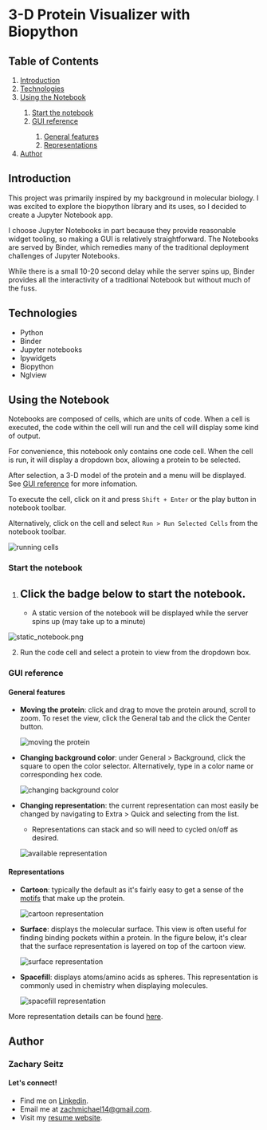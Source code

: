 # 3-D Protein Visualizer with Biopython

## Table of Contents

<ol>
 <li><a href="#introduction">Introduction</a></li>
 <li><a href="#technologies">Technologies</a></li>
 <li><a href="#using-the-notebook">Using the Notebook</a></li>
  <ol>
   <li><a href="#start-the-notebook">Start the notebook</a></li>
   <li><a href="#gui-reference">GUI reference</a></li>
     <ol>
      <li><a href="#general-features">General features</a></li>
      <li><a href="#representations">Representations</a></li>
     </ol>
  </ol>
 <li><a href="#author">Author</a></li>
 </ol>
 
## Introduction <a class="anchor" id="introduction"></a>

This project was primarily inspired by my background in molecular biology. I was excited to explore the biopython library and its uses, so I decided to create a Jupyter Notebook app.

I choose Jupyter Notebooks in part because they provide reasonable widget tooling, so making a GUI is relatively straightforward. The Notebooks are served by Binder, which remedies many of the traditional deployment challenges of Jupyter Notebooks.

While there is a small 10-20 second delay while the server spins up, Binder provides all the interactivity of a traditional Notebook but without much of the fuss.

## Technologies <a class="anchor" id="technologies"></a>
* Python
* Binder
* Jupyter notebooks
* Ipywidgets
* Biopython
* Nglview

## Using the Notebook <a class="anchor" id="using-the-notebook"></a>

 Notebooks are composed of cells, which are units of code. When a cell is executed, the code within the cell will run and the cell will display some kind of output.
 
 For convenience, this notebook only contains one code cell. When the cell is run, it will display a dropdown box, allowing a protein to be selected. 
 
 After selection, a 3-D model of the protein and a menu will be displayed. See [GUI reference](#gui-reference) for more infomation.
 
 To execute the cell, click on it and press ```Shift + Enter``` or the play button in notebook toolbar.
 
 Alternatively, click on the cell and select ```Run > Run Selected Cells``` from the notebook toolbar.

![running cells](img/run_cells.gif)


### Start the notebook <a class="anchor" id="start-the-notebook"></a>

1. Click the badge below to start the notebook.
    - 
    - A static version of the notebook will be displayed while the server spins up (may take up to a minute)
  
 ![static_notebook.png](img/static_notebook.png)
 
2. Run the code cell and select a protein to view from the dropdown box.

### GUI reference <a class="anchor" id="gui-reference"></a>

#### General features <a class="anchor" id="general-features"></a>

<ul>
 <li><strong>Moving the protein</strong>: click and drag to move the protein around, scroll to zoom. To reset the view, click the General tab and the click the Center button.
  
 ![moving the protein](img/moving.gif)

 <li><strong>Changing background color</strong>: under General > Background, click the square to open the color selector. Alternatively, type in a color name or corresponding hex code.
  
  ![changing background color](img/background.gif)

 <li><strong>Changing representation</strong>: the current representation can most easily be changed by navigating to Extra > Quick and selecting from the list.</li>
 <ul>
  <li>Representations can stack and so will need to cycled on/off as desired.</li>
 </ul>

 ![available representation](img/representations.png)
 
</ul>

#### Representations <a class="anchor" id="representations"></a>

<ul>
 <li><strong>Cartoon</strong>: typically the default as it's fairly easy to get a sense of the <a href="https://tinyurl.com/yx92469n">motifs</a> that make up the protein.</li>

 ![cartoon representation](img/cartoon.gif)

 <li><strong>Surface</strong>: displays the molecular surface. This view is often useful for finding binding pockets within a protein. In the figure below, it's clear that the surface representation is layered on top of the cartoon view.
  
  ![surface representation](img/surface.gif)

 <li><strong>Spacefill</strong>: displays atoms/amino acids as spheres. This representation is commonly used in chemistry when displaying molecules.

![spacefill representation](img/spacefill.gif)
 
</ul>

More representation details can be found <a href="https://nglviewer.org/ngl/api/manual/molecular-representations.html">here</a>.

## Author <a class="anchor" id="author"></a>

### Zachary Seitz

#### Let's connect!

* Find me on [Linkedin](https://linkedin.com/in/zachmichael14).
* Email me at zachmichael14@gmail.com.
* Visit my [resume website](https://zachmichael14.github.io/gh_page/).
